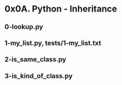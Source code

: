 # 0x0A. Python - Inheritance

## 0-lookup.py

## 1-my_list.py, tests/1-my_list.txt

## 2-is_same_class.py

## 3-is_kind_of_class.py